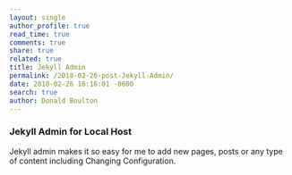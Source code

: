 ```yaml
---
layout: single
author_profile: true
read_time: true
comments: true
share: true
related: true
title: Jekyll Admin
permalink: /2018-02-26-post-Jekyll-Admin/
date: 2018-02-26 16:16:01 -0600
search: true
author: Donald Boulton
---
```


### Jekyll Admin for Local Host
Jekyll admin makes it so easy for me to add new pages, posts or any type of content including Changing Configuration.